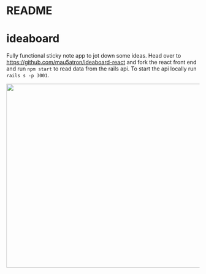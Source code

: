 # README
# ideaboard
Fully functional sticky note app to jot down some ideas. Head over to https://github.com/mau5atron/ideaboard-react and fork the react front end and run `npm start` to read data from the rails api. To start the api locally run `rails s -p 3001`.


<img src="https://user-images.githubusercontent.com/21330560/33528332-6fe3e48e-d82c-11e7-9883-9a2a488a7cfe.png" width="720" height="480"></img> 
